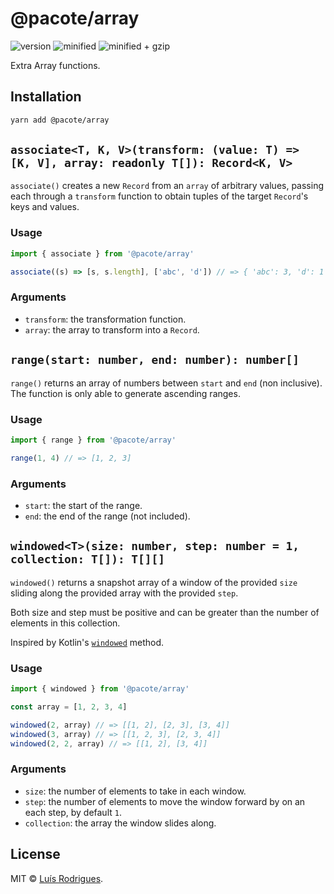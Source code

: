 # @pacote/array

![version](https://badgen.net/npm/v/@pacote/array)
![minified](https://badgen.net/bundlephobia/min/@pacote/array)
![minified + gzip](https://badgen.net/bundlephobia/minzip/@pacote/array)

Extra Array functions.

## Installation

```bash
yarn add @pacote/array
```

## `associate<T, K, V>(transform: (value: T) => [K, V], array: readonly T[]): Record<K, V>`

`associate()` creates a new `Record` from an `array` of arbitrary values,
passing each through a `transform` function to obtain tuples of the target
`Record`'s keys and values.

### Usage

```typescript
import { associate } from '@pacote/array'

associate((s) => [s, s.length], ['abc', 'd']) // => { 'abc': 3, 'd': 1 }
```

### Arguments

- `transform`: the transformation function.
- `array`: the array to transform into a `Record`.

## `range(start: number, end: number): number[]`

`range()` returns an array of numbers between `start` and `end` (non inclusive).
The function is only able to generate ascending ranges.

### Usage

```typescript
import { range } from '@pacote/array'

range(1, 4) // => [1, 2, 3]
```

### Arguments

- `start`: the start of the range.
- `end`: the end of the range (not included).

## `windowed<T>(size: number, step: number = 1, collection: T[]): T[][]`

`windowed()` returns a snapshot array of a window of the provided `size` sliding
along the provided array with the provided `step`.

Both size and step must be positive and can be greater than the number of
elements in this collection.

Inspired by Kotlin's [`windowed`](https://kotlinlang.org/api/latest/jvm/stdlib/kotlin.collections/windowed.html) method.

### Usage

```typescript
import { windowed } from '@pacote/array'

const array = [1, 2, 3, 4]

windowed(2, array) // => [[1, 2], [2, 3], [3, 4]]
windowed(3, array) // => [[1, 2, 3], [2, 3, 4]]
windowed(2, 2, array) // => [[1, 2], [3, 4]]
```

### Arguments

- `size`: the number of elements to take in each window.
- `step`: the number of elements to move the window forward by on an each step, by default `1`.
- `collection`: the array the window slides along.

## License

MIT © [Luís Rodrigues](https://goblindegook.com).
